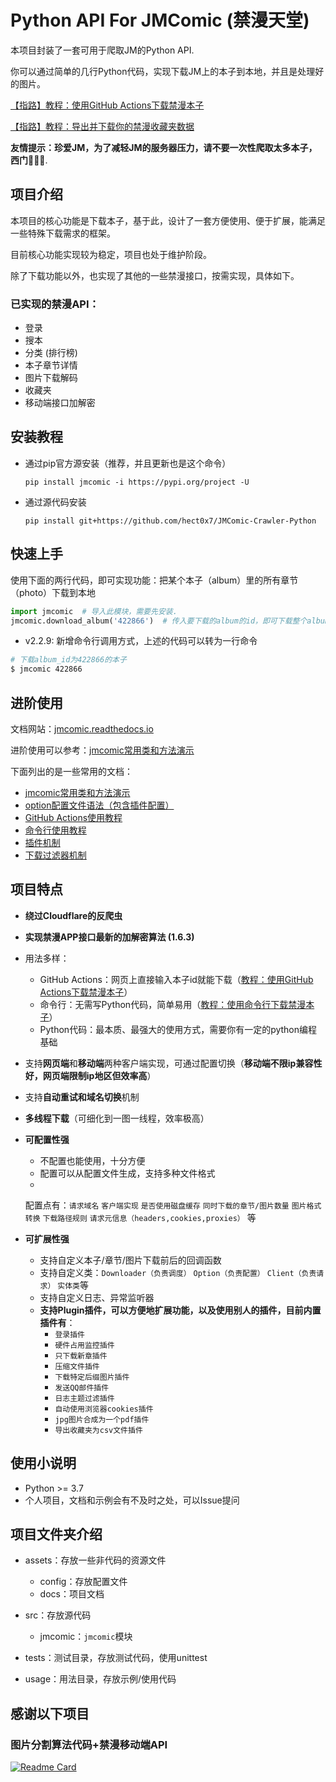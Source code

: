 # Python API For JMComic (禁漫天堂)

本项目封装了一套可用于爬取JM的Python API.

你可以通过简单的几行Python代码，实现下载JM上的本子到本地，并且是处理好的图片。

[【指路】教程：使用GitHub Actions下载禁漫本子](./assets/docs/sources/tutorial/1_github_actions.md)

[【指路】教程：导出并下载你的禁漫收藏夹数据](./assets/docs/sources/tutorial/10_export_favorites.md)

**友情提示：珍爱JM，为了减轻JM的服务器压力，请不要一次性爬取太多本子，西门🙏🙏🙏**.

## 项目介绍

本项目的核心功能是下载本子，基于此，设计了一套方便使用、便于扩展，能满足一些特殊下载需求的框架。

目前核心功能实现较为稳定，项目也处于维护阶段。

除了下载功能以外，也实现了其他的一些禁漫接口，按需实现，具体如下。

### 已实现的禁漫API：

- 登录
- 搜本
- 分类 (排行榜)
- 本子章节详情
- 图片下载解码
- 收藏夹
- 移动端接口加解密

## 安装教程

* 通过pip官方源安装（推荐，并且更新也是这个命令）

  ```shell
  pip install jmcomic -i https://pypi.org/project -U
  ```
* 通过源代码安装

  ```shell
  pip install git+https://github.com/hect0x7/JMComic-Crawler-Python
  ```

## 快速上手

使用下面的两行代码，即可实现功能：把某个本子（album）里的所有章节（photo）下载到本地

```python
import jmcomic  # 导入此模块，需要先安装.
jmcomic.download_album('422866')  # 传入要下载的album的id，即可下载整个album到本地.
```

* v2.2.9: 新增命令行调用方式，上述的代码可以转为一行命令

```bash
# 下载album_id为422866的本子
$ jmcomic 422866
```

## 进阶使用

文档网站：[jmcomic.readthedocs.io](https://jmcomic.readthedocs.io/en/latest)

进阶使用可以参考：[jmcomic常用类和方法演示](assets/docs/sources/tutorial/0_demo.md)

下面列出的是一些常用的文档：

* [jmcomic常用类和方法演示](assets/docs/sources/tutorial/0_demo.md)
* [option配置文件语法（包含插件配置）](./assets/docs/sources/option_file_syntax.md)
* [GitHub Actions使用教程](./assets/docs/sources/tutorial/1_github_actions.md)
* [命令行使用教程](assets/docs/sources/tutorial/2_command_line.md)
* [插件机制](assets/docs/sources/tutorial/6_plugin.md)
* [下载过滤器机制](assets/docs/sources/tutorial/5_filter.md)

## 项目特点

- **绕过Cloudflare的反爬虫**
- **实现禁漫APP接口最新的加解密算法 (1.6.3)**
- 用法多样：

    - GitHub
      Actions：网页上直接输入本子id就能下载（[教程：使用GitHub Actions下载禁漫本子](./assets/docs/sources/tutorial/1_github_actions.md)）
    - 命令行：无需写Python代码，简单易用（[教程：使用命令行下载禁漫本子](./assets/docs/sources/tutorial/2_command_line.md)）
    - Python代码：最本质、最强大的使用方式，需要你有一定的python编程基础
- 支持**网页端**和**移动端**两种客户端实现，可通过配置切换（**移动端不限ip兼容性好，网页端限制ip地区但效率高**）
- 支持**自动重试和域名切换**机制
- **多线程下载**（可细化到一图一线程，效率极高）
- **可配置性强**

    - 不配置也能使用，十分方便
    - 配置可以从配置文件生成，支持多种文件格式
    -
    配置点有：`请求域名` `客户端实现` `是否使用磁盘缓存` `同时下载的章节/图片数量` `图片格式转换` `下载路径规则` `请求元信息（headers,cookies,proxies）`
    等
- **可扩展性强**

    - 支持自定义本子/章节/图片下载前后的回调函数
    - 支持自定义类：`Downloader（负责调度）` `Option（负责配置）` `Client（负责请求）` `实体类`等
    - 支持自定义日志、异常监听器
    - **支持Plugin插件，可以方便地扩展功能，以及使用别人的插件，目前内置插件有**：
        - `登录插件`
        - `硬件占用监控插件`
        - `只下载新章插件`
        - `压缩文件插件`
        - `下载特定后缀图片插件`
        - `发送QQ邮件插件`
        - `日志主题过滤插件`
        - `自动使用浏览器cookies插件`
        - `jpg图片合成为一个pdf插件`
        - `导出收藏夹为csv文件插件`

## 使用小说明

* Python >= 3.7
* 个人项目，文档和示例会有不及时之处，可以Issue提问

## 项目文件夹介绍

* assets：存放一些非代码的资源文件

    * config：存放配置文件
    * docs：项目文档

* src：存放源代码

    * jmcomic：`jmcomic`模块

* tests：测试目录，存放测试代码，使用unittest
* usage：用法目录，存放示例/使用代码

## 感谢以下项目

### 图片分割算法代码+禁漫移动端API

[![Readme Card](https://github-readme-stats.vercel.app/api/pin/?username=tonquer&repo=JMComic-qt)](https://github.com/tonquer/JMComic-qt)
